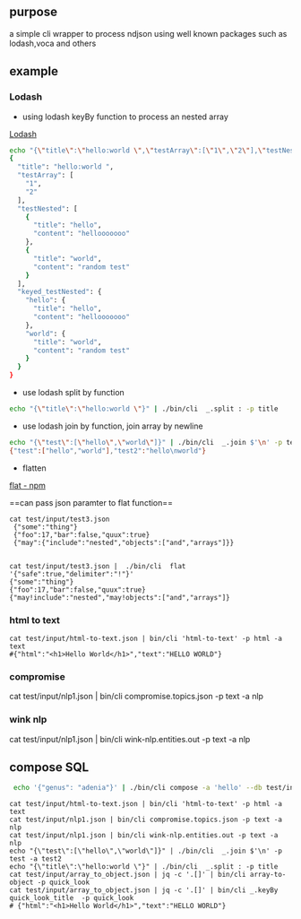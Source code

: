 ## purpose

a simple cli wrapper to process ndjson using well known packages such as
lodash,voca and others

## example

### Lodash

- using lodash keyBy function to process an nested array

[Lodash](https://lodash.com/)

```bash
echo "{\"title\":\"hello:world \",\"testArray\":[\"1\",\"2\"],\"testNested\":[{\"title\":\"hello\",\"content\":\"hellooooooo\"},{\"title\":\"world\",\"content\":\"random test\"}]}" | ./bin/cli  _.keyBy title -p testNested -a keyed_testNested | jq
{
  "title": "hello:world ",
  "testArray": [
    "1",
    "2"
  ],
  "testNested": [
    {
      "title": "hello",
      "content": "hellooooooo"
    },
    {
      "title": "world",
      "content": "random test"
    }
  ],
  "keyed_testNested": {
    "hello": {
      "title": "hello",
      "content": "hellooooooo"
    },
    "world": {
      "title": "world",
      "content": "random test"
    }
  }
}
```

- use lodash split by function

```bash
echo "{\"title\":\"hello:world \"}" | ./bin/cli  _.split : -p title
```

- use lodash join by function, join array by newline

```bash
echo "{\"test\":[\"hello\",\"world\"]}" | ./bin/cli  _.join $'\n' -p test -a test2
{"test":["hello","world"],"test2":"hello\nworld"}
```

- flatten

[flat - npm](https://www.npmjs.com/package/flat)

==can pass json paramter to flat function==

```
cat test/input/test3.json
 {"some":"thing"}
 {"foo":17,"bar":false,"quux":true}
 {"may":{"include":"nested","objects":["and","arrays"]}}


cat test/input/test3.json |  ./bin/cli  flat '{"safe":true,"delimiter":"!"}'
{"some":"thing"}
{"foo":17,"bar":false,"quux":true}
{"may!include":"nested","may!objects":["and","arrays"]}
```

### html to text

```
cat test/input/html-to-text.json | bin/cli 'html-to-text' -p html -a text
#{"html":"<h1>Hello World</h1>","text":"HELLO WORLD"}
```

### compromise
cat test/input/nlp1.json | bin/cli compromise.topics.json -p text -a nlp


### wink nlp
cat test/input/nlp1.json | bin/cli wink-nlp.entities.out -p text -a nlp


## compose SQL

```bash
 echo '{"genus": "adenia"}' | ./bin/cli compose -a 'hello' --db test/input/hello.db "select * from hello_world where genus like '<%= genus %>'" --key test
```



```
cat test/input/html-to-text.json | bin/cli 'html-to-text' -p html -a text
cat test/input/nlp1.json | bin/cli compromise.topics.json -p text -a nlp
cat test/input/nlp1.json | bin/cli wink-nlp.entities.out -p text -a nlp
echo "{\"test\":[\"hello\",\"world\"]}" | ./bin/cli  _.join $'\n' -p test -a test2
echo "{\"title\":\"hello:world \"}" | ./bin/cli  _.split : -p title
cat test/input/array_to_object.json | jq -c '.[]' | bin/cli array-to-object -p quick_look
cat test/input/array_to_object.json | jq -c '.[]' | bin/cli _.keyBy quick_look_title  -p quick_look 
# {"html":"<h1>Hello World</h1>","text":"HELLO WORLD"}
```

